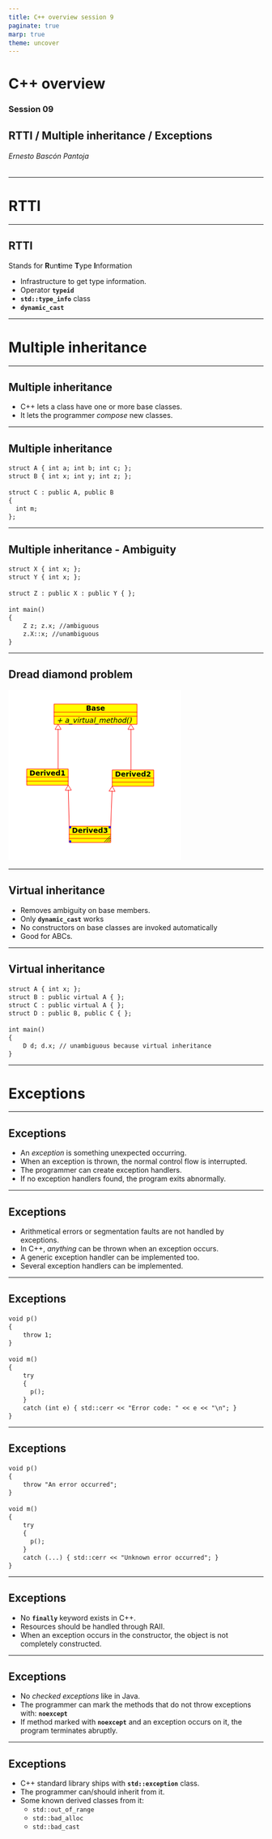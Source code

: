 ```yaml
---
title: C++ overview session 9
paginate: true
marp: true
theme: uncover
---
```


# C++ overview

### Session 09
## RTTI / Multiple inheritance / Exceptions

###### *Ernesto Bascón Pantoja*

---
# RTTI
---
## RTTI

Stands for **R**un**t**ime **T**ype **I**nformation

- Infrastructure to get type information.
- Operator **`typeid`**
- **`std::type_info`** class
- **`dynamic_cast`**

---

# Multiple inheritance

---

## Multiple inheritance

- C++ lets a class have one or more base classes.
- It lets the programmer *compose* new classes.

---

## Multiple inheritance

```
struct A { int a; int b; int c; };
struct B { int x; int y; int z; };

struct C : public A, public B
{
  int m;
};
```

---
## Multiple inheritance - Ambiguity

```
struct X { int x; };
struct Y { int x; };

struct Z : public X : public Y { };

int main()
{
    Z z; z.x; //ambiguous
    z.X::x; //unambiguous
}

```
---
## Dread diamond problem


![](dread_diamond.png)

---

## Virtual inheritance

- Removes ambiguity on base members.
- Only **`dynamic_cast`** works
- No constructors on base classes are invoked automatically
- Good for ABCs.

---
## Virtual inheritance

```
struct A { int x; };
struct B : public virtual A { };
struct C : public virtual A { };
struct D : public B, public C { };

int main()
{
    D d; d.x; // unambiguous because virtual inheritance
}

```

---
# Exceptions
---
## Exceptions

- An *exception* is something unexpected occurring.
- When an exception is thrown, the normal control flow is interrupted.
- The programmer can create exception handlers.
- If no exception handlers found, the program exits abnormally.

---
## Exceptions

- Arithmetical errors or segmentation faults are not handled by exceptions.
- In C++, *anything* can be thrown when an exception occurs.
- A generic exception handler can be implemented too.
- Several exception handlers can be implemented.
---

## Exceptions

```
void p()
{
    throw 1;
}

void m()
{
    try
    {
      p();
    }
    catch (int e) { std::cerr << "Error code: " << e << "\n"; }
}
```
---
## Exceptions
```
void p()
{
    throw "An error occurred";
}

void m()
{
    try
    {
      p();
    }
    catch (...) { std::cerr << "Unknown error occurred"; }
}
```
---
## Exceptions

- No **`finally`** keyword exists in C++.
- Resources should be handled through RAII.
- When an exception occurs in the constructor, the object is not completely constructed.
---

## Exceptions 

- No *checked exceptions* like in Java.
- The programmer can mark the methods that do not throw exceptions with: **`noexcept`**
- If method marked with **`noexcept`** and an exception occurs on it, the program terminates abruptly.
---

## Exceptions

- C++ standard library ships with **`std::exception`** class.
- The programmer can/should inherit from it.
- Some known derived classes from it:
    - `std::out_of_range`
    - `std::bad_alloc`
    - `std::bad_cast`





